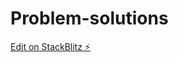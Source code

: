 # Problem-solutions

[Edit on StackBlitz ⚡️](https://stackblitz.com/edit/typescript-playground-uwq3nz)